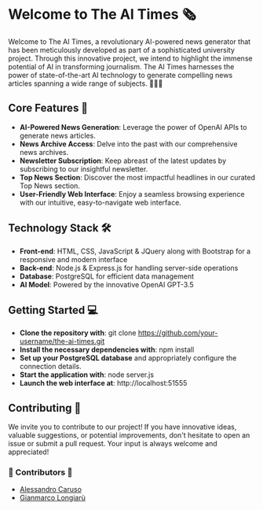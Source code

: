 # Welcome to The AI Times 🗞️

Welcome to The AI Times, a revolutionary AI-powered news generator that has been meticulously developed as part of a sophisticated university project. Through this innovative project, we intend to highlight the immense potential of AI in transforming journalism. The AI Times harnesses the power of state-of-the-art AI technology to generate compelling news articles spanning a wide range of subjects. 🧢🧢🧢

## Core Features 🚀

- **AI-Powered News Generation**: Leverage the power of OpenAI APIs to generate news articles.
- **News Archive Access**: Delve into the past with our comprehensive news archives.
- **Newsletter Subscription**: Keep abreast of the latest updates by subscribing to our insightful newsletter.
- **Top News Section**: Discover the most impactful headlines in our curated Top News section.
- **User-Friendly Web Interface**: Enjoy a seamless browsing experience with our intuitive, easy-to-navigate web interface.

## Technology Stack 🛠️

- **Front-end**: HTML, CSS, JavaScript & JQuery along with Bootstrap for a responsive and modern interface
- **Back-end**: Node.js & Express.js for handling server-side operations
- **Database**: PostgreSQL for efficient data management
- **AI Model**: Powered by the innovative OpenAI GPT-3.5

## Getting Started 💻

- **Clone the repository with**: git clone https://github.com/your-username/the-ai-times.git
- **Install the necessary dependencies with**: npm install
- **Set up your PostgreSQL database** and appropriately configure the connection details.
- **Start the application with**: node server.js
- **Launch the web interface at**: http://localhost:51555

## Contributing 🤝

We invite you to contribute to our project! If you have innovative ideas, valuable suggestions, or potential improvements, don't hesitate to open an issue or submit a pull request. Your input is always welcome and appreciated!

### 👥 Contributors 👥

- [Alessandro Caruso](https://github.com/CrSandr8)
- [Gianmarco Longiarù](https://github.com/LongGian)
